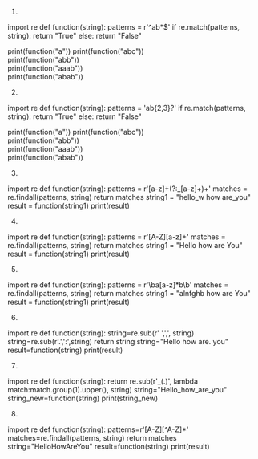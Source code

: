 1) 
import re
def function(string):
      patterns = r'^ab*$'
    if re.match(patterns, string):
        return "True"
    else:
        return "False"

print(function("a"))
print(function("abc"))  
print(function("abb"))   
print(function("aaab"))  
print(function("abab"))   


2)
import re
def function(string):
    patterns = 'ab{2,3}?'
    if re.match(patterns, string):
        return "True"
    else:
        return "False"

print(function("a"))
print(function("abc"))  
print(function("abb"))   
print(function("aaab"))  
print(function("abab")) 


3)
import re
def function(string):
    patterns = r'[a-z]+(?:_[a-z]+)+' 
    matches = re.findall(patterns, string)
    return matches
string1 = "hello_w how are_you"
result = function(string1)
print(result)


4)
import re
def function(string):
    patterns = r'[A-Z][a-z]+'
    matches = re.findall(patterns, string)
    return matches
string1 = "Hello how are You"
result = function(string1)
print(result)


5)
import re
def function(string):
    patterns = r'\ba[a-z]*b\b'
    matches = re.findall(patterns, string)
    return matches
string1 = "alnfghb how are You"
result = function(string1)
print(result)


6)
import re 
def function(string):
    string=re.sub(r' ',',', string)
    string=re.sub(r'\.',':',string)
    return string
string="Hello how are. you"
result=function(string)
print(result)


7)
import re 
def function(string):
    return re.sub(r'_(.)', lambda match:match.group(1).upper(), string)
string="Hello_how_are_you"
string_new=function(string)
print(string_new)


8)
import re 
def function(string):
    patterns=r'[A-Z][^A-Z]*'
    matches=re.findall(patterns, string)
    return matches
string="HelloHowAreYou"
result=function(string)
print(result)
